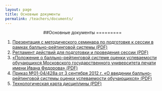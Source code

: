 ```yaml
---
layout: page
title: Основные документы
permalink: /teachers/documents/
---
```

<center>
##Основные документы
=========

</center>

1. [Презентация с методического семинара по подготовке к сессии в рамках балльно-рейтинговой системы (PDF)](http://matrix2.mgup.ru/assets/brs_student_session_keynote-2976807964aac225215716d1abc7eee3.pdf)  
2. [Регламент действий для подготовки и проведения сессии (PDF)](http://matrix2.mgup.ru/assets/brs_student_session-f29b6c0e52dbe07f7ff1e3cbe1a24ad8.pdf)  
3. [«Положение о балльно-рейтинговой системе оценки успеваемости обучающихся Московского государственного университета печати имени Ивана Федорова» (PDF)](http://matrix2.mgup.ru/assets/brs_student_polozhenie-e29e5ead9ba0bdacbed8911f911ff46b.pdf)  
4. [Приказ №01-04/428а от 3 сентября 2012 г. «О введении балльно-рейтинговой системы оценки успеваемости обучающихся» (PDF)](http://matrix2.mgup.ru/assets/brs_student_prikaz-ee2a578949f3f8b7171ea54c86040038.pdf)  
5. [Технологическая карта дисциплины (PDF)](http://matrix2.mgup.ru/assets/brs_student_instrukciya-0780ffe989c16eed4a5228a2a81e4230.pdf)